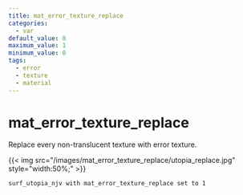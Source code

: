 ```yaml
---
title: mat_error_texture_replace
categories:
  - var
default_value: 0
maximum_value: 1
minimum_value: 0
tags:
  - error
  - texture
  - material
---
```


# mat_error_texture_replace

Replace every non-translucent texture with error texture.

{{< img src="/images/mat_error_texture_replace/utopia_replace.jpg" style="width:50%;" >}}

`surf_utopia_njv with mat_error_texture_replace set to 1`
